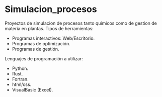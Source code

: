 # Simulacion_procesos 
Proyectos de simulacion de procesos tanto quimicos como de gestion de materia en plantas.
Tipos de herramientas:
- Programas interactivos: Web/Escritorio.
- Programas de optimización.
- Programas de gestión.


Lenguajes de programación a utilizar:
- Python.
- Rust.
- Fortran.
- html/css.
- VisualBasic (Excel).


